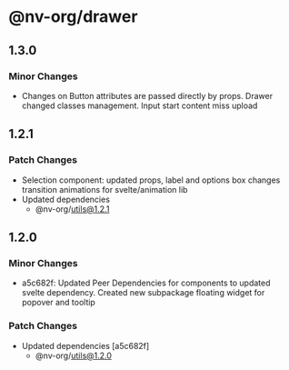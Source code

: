 # @nv-org/drawer

## 1.3.0

### Minor Changes

- Changes on Button attributes are passed directly by props. Drawer changed classes management. Input start content miss upload

## 1.2.1

### Patch Changes

- Selection component: updated props, label and options box changes transition animations for svelte/animation lib
- Updated dependencies
  - @nv-org/utils@1.2.1

## 1.2.0

### Minor Changes

- a5c682f: Updated Peer Dependencies for components to updated svelte dependency. Created new subpackage floating widget for popover and tooltip

### Patch Changes

- Updated dependencies [a5c682f]
  - @nv-org/utils@1.2.0
